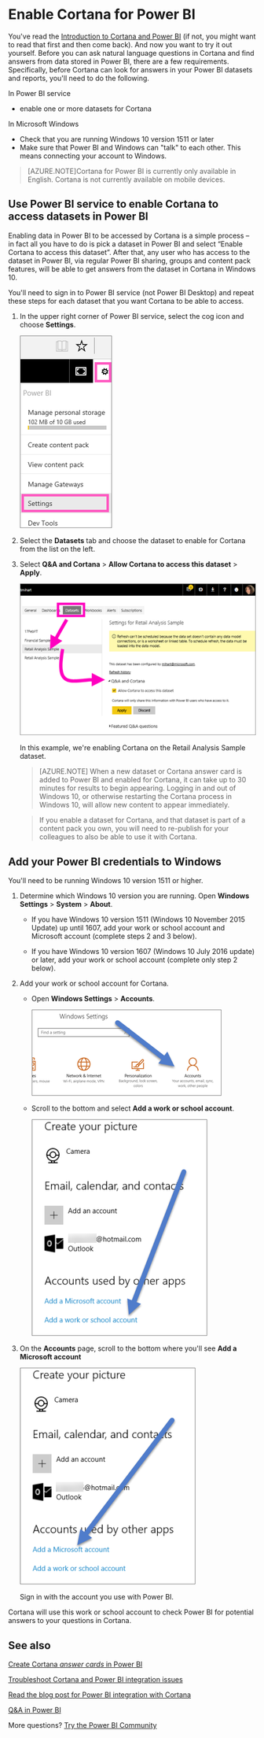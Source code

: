 ﻿<properties
   pageTitle="Activate Cortana for Power BI"
   description="Use Cortana with Power BI to get answers from your data. Activate Cortana for each Power BI dataset and then enable Cortana to access your datasets from mobile devices."
   services="powerbi"
   documentationCenter=""
   authors="mihart"  
   manager="erikre"
   editor=""/>

<tags
   ms.service="powerbi"
   ms.devlang="NA"
   ms.topic="article"
   ms.tgt_pltfrm="NA"
   ms.workload="powerbi"
   ms.date="03/07/2017"
   ms.author="mihart"/>


# Enable Cortana for Power BI

You've read the [Introduction to Cortana and Power BI](powerbi-service-cortana-intro.md) (if not, you might want to read that first and then come back). And now you want to try it out yourself.  Before you can ask natural language questions in Cortana and find answers from data stored in Power BI, there are a few requirements. Specifically, before Cortana can look for answers in your Power BI datasets and reports, you'll need to do the following.

In Power BI service
- enable one or more datasets for Cortana

In Microsoft Windows
- Check that you are running Windows 10 version 1511 or later
- Make sure that Power BI and Windows can "talk" to each other. This means connecting your account to Windows.



>[AZURE.NOTE]Cortana for Power BI is currently only available in English. Cortana is not currently available on mobile devices.

## Use Power BI service to enable Cortana to access datasets in Power BI

Enabling data in Power BI to be accessed by Cortana is a simple process – in fact all you have to do is pick a dataset in Power BI and select “Enable Cortana to access this dataset”. After that, any user who has access to the dataset in Power BI, via regular Power BI sharing, groups and content pack features, will be able to get answers from the dataset in Cortana in Windows 10.

You'll need to sign in to Power BI service (not Power BI Desktop) and repeat these steps for each dataset that you want Cortana to be able to access.

1. In the upper right corner of Power BI service, select the cog icon and choose **Settings**.

    ![](media/powerbi-service-cortana-enable/power-bi-cortana-settings.png)

3. Select the **Datasets** tab and choose the dataset to enable for Cortana from the list on the left.

4.  Select **Q&A and Cortana** > **Allow Cortana to access this dataset** > **Apply**.

    ![](media/powerbi-service-cortana-enable/power-bi-cortana-enable.png)

    In this example, we're enabling Cortana on the Retail Analysis Sample dataset.

    >[AZURE.NOTE]  When a new dataset or Cortana answer card is added to Power BI and enabled for Cortana, it can take up to 30 minutes for results to begin appearing. Logging in and out of Windows 10, or otherwise restarting the Cortana process in Windows 10, will allow new content to appear immediately.

    >If you enable a dataset for Cortana, and that dataset is part of a content pack you own, you will need to re-publish for your colleagues to also be able to use it with Cortana.

##  Add your Power BI credentials to Windows

You'll need to be running Windows 10 version 1511 or higher.

1.  Determine which Windows 10 version you are running. Open **Windows Settings** > **System** > **About**.

    - If you have Windows 10 version 1511 (Windows 10 November 2015 Update) up until 1607, add your work or school account and Microsoft account (complete steps 2 and 3 below).

    - If you have Windows 10 version 1607 (Windows 10 July 2016 update) or later, add your work or school account (complete only step 2 below).

2.  Add your work or school account for Cortana.

    - Open **Windows Settings** > **Accounts**.

        ![](media/powerbi-service-cortana-enable/power-bi-windows-accounts.png)

    -   Scroll to the bottom and select **Add a work or school account**.

        ![](media/powerbi-service-cortana-enable/power-bi-add-work-account2.png)

3.  On the **Accounts** page, scroll to the bottom where you'll see **Add a Microsoft account**

    ![](media/powerbi-service-cortana-enable/power-bi-add-microsoft-account2.png)

    Sign in with the account you use with Power BI.

Cortana will use this work or school account to check Power BI for potential answers to your questions in Cortana.


## See also
[Create Cortana *answer cards* in Power BI](powerbi-service-cortana-desktop-entity-cards.md)

[Troubleshoot Cortana and Power BI integration issues](powerbi-service-cortana-troubleshoot.md)

[Read the blog post for Power BI integration with Cortana](https://powerbi.microsoft.com/blog/announcing-power-bi-integration-with-cortana-and-new-ways-to-quickly-find-insights-in-your-data/)

[Q&A in Power BI](powerbi-service-q-and-a.md)

More questions? [Try the Power BI Community](http://community.powerbi.com/)
